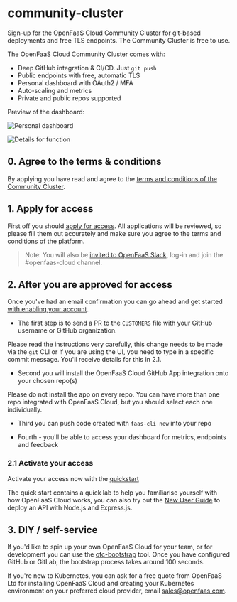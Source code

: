 # community-cluster

Sign-up for the OpenFaaS Cloud Community Cluster for git-based deployments and free TLS endpoints. The Community Cluster is free to use.

The OpenFaaS Cloud Community Cluster comes with:

* Deep GitHub integration & CI/CD. Just `git push`
* Public endpoints with free, automatic TLS
* Personal dashboard with OAuth2 / MFA
* Auto-scaling and metrics
* Private and public repos supported

Preview of the dashboard:

![Personal dashboard](https://www.openfaas.com/images/openfaas-cloud-gitlab/dashboard.png)

![Details for function](https://www.openfaas.com/images/openfaas-cloud-gitlab/details.png)

## 0. Agree to the terms & conditions

By applying you have read and agree to the [terms and conditions of the Community Cluster](https://github.com/openfaas/openfaas-cloud/blob/master/PRIVACY.md).

## 1. Apply for access

First off you should [apply for access](https://forms.gle/8e6ZXJKMcDHpV6Xu6). All applications will be reviewed, so please fill them out accurately and make sure you agree to the terms and conditions of the platform.

> Note: You will also be [invited to OpenFaaS Slack](https://docs.openfaas.com/community/), log-in and join the #openfaas-cloud channel.

## 2. After you are approved for access

Once you've had an email confirmation you can go ahead and get started [with enabling your account](/docs/).

* The first step is to send a PR to the `CUSTOMERS` file with your GitHub username or GitHub organization.

Please read the instructions very carefully, this change needs to be made via the `git` CLI or if you are using the UI, you need to type in a specific commit message. You'll receive details for this in 2.1.

* Second you will install the OpenFaaS Cloud GitHub App integration onto your chosen repo(s)

Please do not install the app on every repo. You can have more than one repo integrated with OpenFaaS Cloud, but you should select each one individually.

* Third you can push code created with `faas-cli new` into your repo

* Fourth - you'll be able to access your dashboard for metrics, endpoints and feedback

### 2.1 Activate your access

Activate your access now with the [quickstart](./docs/)

The quick start contains a quick lab to help you familiarise yourself with how OpenFaaS Cloud works, you can also try out the [New User Guide](https://docs.openfaas.com/openfaas-cloud/user-guide/) to deploy an API with Node.js and Express.js.

## 3. DIY / self-service

If you'd like to spin up your own OpenFaaS Cloud for your team, or for development you can use the [ofc-bootstrap](https://github.com/openfaas-incubator/ofc-bootstrap) tool. Once you have configured GitHub or GitLab, the bootstrap process takes around 100 seconds.

If you're new to Kubernetes, you can ask for a free quote from OpenFaaS Ltd for installing OpenFaaS Cloud and creating your Kubernetes environment on your preferred cloud provider, email [sales@openfaas.com](mailto:sales@openfaas.com).
